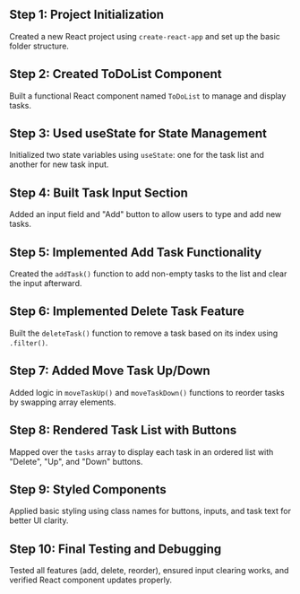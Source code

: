 ## Step 1: Project Initialization  
Created a new React project using `create-react-app` and set up the basic folder structure.

## Step 2: Created ToDoList Component  
Built a functional React component named `ToDoList` to manage and display tasks.

## Step 3: Used useState for State Management  
Initialized two state variables using `useState`: one for the task list and another for new task input.

## Step 4: Built Task Input Section  
Added an input field and "Add" button to allow users to type and add new tasks.

## Step 5: Implemented Add Task Functionality  
Created the `addTask()` function to add non-empty tasks to the list and clear the input afterward.

## Step 6: Implemented Delete Task Feature  
Built the `deleteTask()` function to remove a task based on its index using `.filter()`.

## Step 7: Added Move Task Up/Down  
Added logic in `moveTaskUp()` and `moveTaskDown()` functions to reorder tasks by swapping array elements.

## Step 8: Rendered Task List with Buttons  
Mapped over the `tasks` array to display each task in an ordered list with "Delete", "Up", and "Down" buttons.

## Step 9: Styled Components  
Applied basic styling using class names for buttons, inputs, and task text for better UI clarity.

## Step 10: Final Testing and Debugging  
Tested all features (add, delete, reorder), ensured input clearing works, and verified React component updates properly.
